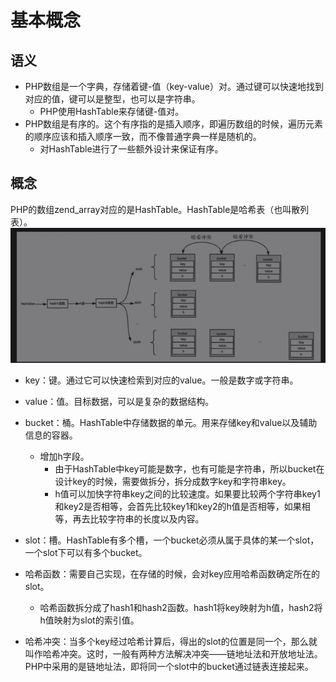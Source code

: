 # 基本概念

## 语义
- PHP数组是一个字典，存储着键-值（key-value）对。通过键可以快速地找到对应的值，键可以是整型，也可以是字符串。
    - PHP使用HashTable来存储键-值对。
- PHP数组是有序的。这个有序指的是插入顺序，即遍历数组的时候，遍历元素的顺序应该和插入顺序一致，而不像普通字典一样是随机的。
    - 对HashTable进行了一些额外设计来保证有序。

## 概念
PHP的数组zend_array对应的是HashTable。HashTable是哈希表（也叫散列表）。
![](media/15989818485642/15878691352771.jpg)

- key：键。通过它可以快速检索到对应的value。一般是数字或字符串。

- value：值。目标数据，可以是复杂的数据结构。
- bucket：桶。HashTable中存储数据的单元。用来存储key和value以及辅助信息的容器。
    - 增加h字段。
        - 由于HashTable中key可能是数字，也有可能是字符串，所以bucket在设计key的时候，需要做拆分，拆分成数字key和字符串key。
        - h值可以加快字符串key之间的比较速度。如果要比较两个字符串key1和key2是否相等，会首先比较key1和key2的h值是否相等，如果相等，再去比较字符串的长度以及内容。
- slot：槽。HashTable有多个槽，一个bucket必须从属于具体的某一个slot，一个slot下可以有多个bucket。
- 哈希函数：需要自己实现，在存储的时候，会对key应用哈希函数确定所在的slot。
    - 哈希函数拆分成了hash1和hash2函数。hash1将key映射为h值，hash2将h值映射为slot的索引值。
- 哈希冲突：当多个key经过哈希计算后，得出的slot的位置是同一个，那么就叫作哈希冲突。这时，一般有两种方法解决冲突——链地址法和开放地址法。PHP中采用的是链地址法，即将同一个slot中的bucket通过链表连接起来。